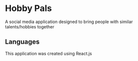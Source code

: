 # Hobby Pals
A social media application designed to bring people with similar talents/hobbies together

## Languages
This application was created using React.js